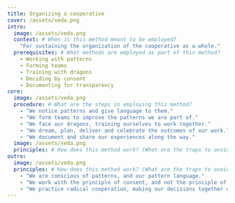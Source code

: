 ```yaml
---
title: Organizing a cooperative
cover: /assets/veda.png
intro:
  image: /assets/veda.png
  context: # When is this method meant to be employed?
    "For sustaining the organization of the cooperative as a whole."
  prerequisites: # What methods are employed as part of this method?
    - Working with patterns
    - Forming teams
    - Training with dragons
    - Deciding by consent
    - Documenting for transparency
core:
  image: /assets/veda.png
  procedure: # What are the steps in employing this method?
    - "We notice patterns and give language to them."
    - "We form teams to improve the patterns we are part of."
    - "We face our dragons, training ourselves to work together."
    - "We dream, plan, deliver and celebrate the outcomes of our work."
    - "We document and share our experiences along the way."
  image: /assets/veda.png
  principles: # How does this method work? (What are the traps to avoid?)
outro:
  image: /assets/veda.png
  principles: # How does this method work? (What are the traps to avoid?)
    - "We are conscious of patterns, and our pattern language."
    - "We work with the principle of consent, and not the principle of control, asking humbly for patterns of organization to emerge."
    - "We practice radical cooperation, making our decisions together with all who would be affected."
---
```

